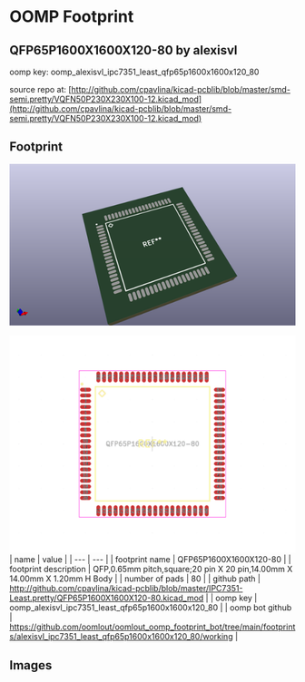 # OOMP Footprint  
## QFP65P1600X1600X120-80  by alexisvl  
  
oomp key: oomp_alexisvl_ipc7351_least_qfp65p1600x1600x120_80  
  
source repo at: [http://github.com/cpavlina/kicad-pcblib/blob/master/smd-semi.pretty/VQFN50P230X230X100-12.kicad_mod](http://github.com/cpavlina/kicad-pcblib/blob/master/smd-semi.pretty/VQFN50P230X230X100-12.kicad_mod)  
## Footprint  
  
[![working_kicad_pcb_3d.png](working_kicad_pcb_3d_600.png)](working_kicad_pcb_3d.png)  
  
[![working.png](working_600.png)](working.png)  
| name | value | 
| --- | --- | 
| footprint name | QFP65P1600X1600X120-80 | 
| footprint description | QFP,0.65mm pitch,square;20 pin X 20 pin,14.00mm X 14.00mm X 1.20mm H Body | 
| number of pads | 80 | 
| github path | http://github.com/cpavlina/kicad-pcblib/blob/master/IPC7351-Least.pretty/QFP65P1600X1600X120-80.kicad_mod | 
| oomp key | oomp_alexisvl_ipc7351_least_qfp65p1600x1600x120_80 | 
| oomp bot github | https://github.com/oomlout/oomlout_oomp_footprint_bot/tree/main/footprints/alexisvl_ipc7351_least_qfp65p1600x1600x120_80/working | 
## Images  
